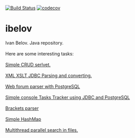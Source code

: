 [![Build Status](https://travis-ci.org/JBelov/ibelov.svg?branch=master)](https://travis-ci.org/JBelov/ibelov)
[![codecov](https://codecov.io/gh/JBelov/ibelov/branch/master/graph/badge.svg)](https://codecov.io/gh/JBelov/ibelov)

# ibelov

Ivan Belov. Java repository.
<br><br>
Here are some interesting tasks:
<br><br>
<a href="https://github.com/JBelov/ibelov/tree/fe68cc8502c26b3a6dedd726437bde8ce64db0d1/chapter_007/src/main/java/ru/job4j/crud">
Simple CRUD serlvet.
</a>
<br>
<br>
<a href="https://github.com/JBelov/ibelov/tree/24f736aa28a6820db5cd7b18bdb8707177103d1f/chapter_006/src/main/java/jdbc">
XML XSLT JDBC Parsing and converting.
</a>
<br>
<br>
<a href="https://github.com/JBelov/ibelov/tree/cd81deee6e3a1502cc87f98a4d063df134b77751/chapter_006/src/main/java/sqlru">
Web forum parser with PostgreSQL
</a>
<br>
<br>
<a href="https://github.com/JBelov/ibelov/tree/26bcda9f1e53c211bd000c45aee85cf06155a3fc/chapter_002/src/main/java/ru/job4j/tracker">
Simple console Tasks Tracker using JDBC and PostgreSQL
</a>
<br>
<br>
<a href="https://github.com/JBelov/ibelov/tree/87fef732b32575776b9f4092a61b5aa328f55d82/chapter_002/src/main/java/ru/job4j/parser">
Brackets parser
</a>
<br>
<br>
<a href="https://github.com/JBelov/ibelov/blob/47ef9d244bdc0865e82cfc3f11afff8ea54ca821/chapter_004/src/main/java/ru/job4j/map/SimpleHashMap.java">
Simple HashMap
</a>
<br>
<br>
<a href="https://github.com/JBelov/ibelov/tree/c0897de54fef7d3548f1b50243f5dd98ca954d7f/chapter_005/src/main/java/ru/job4j/multithreads">
Multithread parallel search in files.
</a>
<br>




